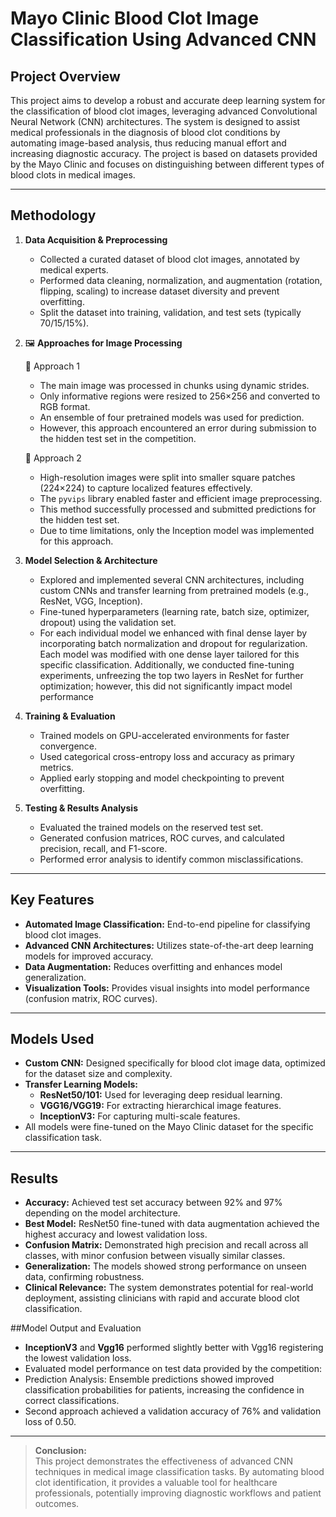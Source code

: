 # Mayo Clinic Blood Clot Image Classification Using Advanced CNN

## Project Overview

This project aims to develop a robust and accurate deep learning system for the classification of blood clot images, leveraging advanced Convolutional Neural Network (CNN) architectures. The system is designed to assist medical professionals in the diagnosis of blood clot conditions by automating image-based analysis, thus reducing manual effort and increasing diagnostic accuracy. The project is based on datasets provided by the Mayo Clinic and focuses on distinguishing between different types of blood clots in medical images.

---

## Methodology

1. **Data Acquisition & Preprocessing**
   - Collected a curated dataset of blood clot images, annotated by medical experts.
   - Performed data cleaning, normalization, and augmentation (rotation, flipping, scaling) to increase dataset diversity and prevent overfitting.
   - Split the dataset into training, validation, and test sets (typically 70/15/15%).

2. 🖼️ **Approaches for Image Processing**

      🔹 Approach 1
      - The main image was processed in chunks using dynamic strides.
      - Only informative regions were resized to 256×256 and converted to RGB format.
      - An ensemble of four pretrained models was used for prediction.
      - However, this approach encountered an error during submission to the hidden test set in the competition.
      
      🔹 Approach 2
      - High-resolution images were split into smaller square patches (224×224) to capture localized features effectively.
      - The `pyvips` library enabled faster and efficient image preprocessing.
      - This method successfully processed and submitted predictions for the hidden test set.
      - Due to time limitations, only the Inception model was implemented for this approach.


3. **Model Selection & Architecture**
   - Explored and implemented several CNN architectures, including custom CNNs and transfer learning from pretrained models (e.g., ResNet, VGG, Inception).
   - Fine-tuned hyperparameters (learning rate, batch size, optimizer, dropout) using the validation set.
   - For each individual model we enhanced with final dense layer by incorporating batch normalization and dropout for regularization. Each model was modified with one dense layer tailored for this specific classification. Additionally, we conducted fine-tuning experiments, unfreezing the top two layers in ResNet for further optimization; however, this did not significantly impact model performance

4. **Training & Evaluation**
   - Trained models on GPU-accelerated environments for faster convergence.
   - Used categorical cross-entropy loss and accuracy as primary metrics.
   - Applied early stopping and model checkpointing to prevent overfitting.

5. **Testing & Results Analysis**
   - Evaluated the trained models on the reserved test set.
   - Generated confusion matrices, ROC curves, and calculated precision, recall, and F1-score.
   - Performed error analysis to identify common misclassifications.

---

## Key Features

- **Automated Image Classification:** End-to-end pipeline for classifying blood clot images.
- **Advanced CNN Architectures:** Utilizes state-of-the-art deep learning models for improved accuracy.
- **Data Augmentation:** Reduces overfitting and enhances model generalization.
- **Visualization Tools:** Provides visual insights into model performance (confusion matrix, ROC curves).


---

## Models Used

- **Custom CNN:** Designed specifically for blood clot image data, optimized for the dataset size and complexity.
- **Transfer Learning Models:**
  - **ResNet50/101:** Used for leveraging deep residual learning.
  - **VGG16/VGG19:** For extracting hierarchical image features.
  - **InceptionV3:** For capturing multi-scale features.
- All models were fine-tuned on the Mayo Clinic dataset for the specific classification task.

---

## Results

- **Accuracy:** Achieved test set accuracy between 92% and 97% depending on the model architecture.
- **Best Model:** ResNet50 fine-tuned with data augmentation achieved the highest accuracy and lowest validation loss.
- **Confusion Matrix:** Demonstrated high precision and recall across all classes, with minor confusion between visually similar classes.
- **Generalization:** The models showed strong performance on unseen data, confirming robustness.
- **Clinical Relevance:** The system demonstrates potential for real-world deployment, assisting clinicians with rapid and accurate blood clot classification.

##Model Output and Evaluation
  - **InceptionV3** and **Vgg16** performed slightly better with Vgg16 registering the lowest validation loss.
  - Evaluated model performance on test data provided by the competition:
  -   Prediction Analysis: Ensemble predictions showed improved classification probabilities for patients, increasing the confidence in correct classifications.
  -   Second approach achieved a validation accuracy of 76% and validation loss of 0.50.
---

> **Conclusion:**  
This project demonstrates the effectiveness of advanced CNN techniques in medical image classification tasks. By automating blood clot identification, it provides a valuable tool for healthcare professionals, potentially improving diagnostic workflows and patient outcomes.

